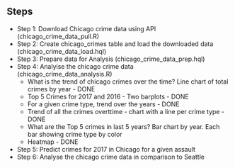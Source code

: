 Steps
-----
- Step 1: Download Chicago crime data using API (chicago_crime_data_pull.R)
- Step 2: Create chicago_crimes table and load the downloaded data (chicago_crime_data_load.hql)
- Step 3: Prepare data for Analysis (chicago_crime_data_prep.hql)
- Step 4: Analyise the chicago crime data (chicago_crime_data_analysis.R)
    - What is the trend of chicago crimes over the time? Line chart of total crimes by year - DONE
    - Top 5 Crimes for 2017 and 2016 - Two barplots - DONE
    - For a given crime type, trend over the years - DONE
    - Trend of all the crimes overttime - chart with a line per crime type - DONE
    - What are the Top 5 crimes in last 5 years? Bar chart by year. Each bar showing crime type by color
    - Heatmap - DONE
- Step 5: Predict crimes for 2017 in Chicago for a given assault
- Step 6: Analyse the chicago crime data in comparison to Seattle
